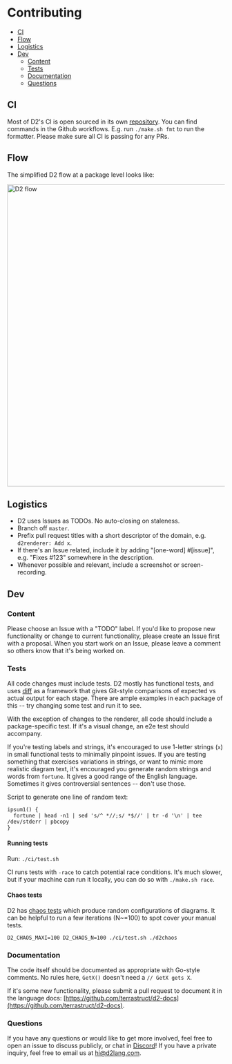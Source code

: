 # Contributing

<!-- toc -->
- <a href="#ci" id="toc-ci">CI</a>
- <a href="#flow" id="toc-flow">Flow</a>
- <a href="#logistics" id="toc-logistics">Logistics</a>
- <a href="#dev" id="toc-dev">Dev</a>
  - <a href="#content" id="toc-content">Content</a>
  - <a href="#tests" id="toc-tests">Tests</a>
  - <a href="#documentation" id="toc-documentation">Documentation</a>
  - <a href="#questions" id="toc-questions">Questions</a>

## CI

Most of D2's CI is open sourced in its own
[repository](https://github.com/terrastruct/ci). You can find commands in the Github
workflows. E.g. run `./make.sh fmt` to run the formatter. Please make sure all CI is
passing for any PRs.

## Flow

The simplified D2 flow at a package level looks like:

<img src="./assets/flow.svg" alt="D2 flow" height="700" />

## Logistics

- D2 uses Issues as TODOs. No auto-closing on staleness.
- Branch off `master`.
- Prefix pull request titles with a short descriptor of the domain, e.g. `d2renderer: Add
  x`.
- If there's an Issue related, include it by adding "[one-word] #[issue]", e.g. "Fixes
  #123" somewhere in the description.
- Whenever possible and relevant, include a screenshot or screen-recording.

## Dev

### Content

Please choose an Issue with a "TODO" label. If you'd like to propose new functionality or
change to current functionality, please create an Issue first with a proposal. When you
start work on an Issue, please leave a comment so others know that it's being worked on.

### Tests

All code changes must include tests. D2 mostly has functional tests, and uses
[diff](https://github.com/terrastruct/diff) as a framework that gives Git-style
comparisons of expected vs actual output for each stage. There are ample examples in each
package of this -- try changing some test and run it to see.

With the exception of changes to the renderer, all code should include a package-specific
test. If it's a visual change, an e2e test should accompany.

If you're testing labels and strings, it's encouraged to use 1-letter strings (`x`) in small
functional tests to minimally pinpoint issues. If you are testing something that exercises
variations in strings, or want to mimic more realistic diagram text, it's encouraged you
generate random strings and words from `fortune`. It gives a good range of the English
language. Sometimes it gives controversial sentences -- don't use those.

Script to generate one line of random text:
```
ipsum1() {
  fortune | head -n1 | sed 's/^ *//;s/ *$//' | tr -d '\n' | tee /dev/stderr | pbcopy
}
```

#### Running tests

Run: `./ci/test.sh`

CI runs tests with `-race` to catch potential race conditions. It's much slower, but if
your machine can run it locally, you can do so with `./make.sh race`.

#### Chaos tests

D2 has [chaos tests](https://en.wikipedia.org/wiki/Chaos_engineering) which produce random
configurations of diagrams. It can be helpful to run a few iterations (N~=100) to spot
cover your manual tests.

`D2_CHAOS_MAXI=100 D2_CHAOS_N=100 ./ci/test.sh ./d2chaos`

### Documentation

The code itself should be documented as appropriate with Go-style comments. No rules here,
`GetX()` doesn't need a `// GetX gets X`.

If it's some new functionality, please submit a pull request to document it in the
language docs:
[https://github.com/terrastruct/d2-docs](https://github.com/terrastruct/d2-docs).

### Questions

If you have any questions or would like to get more involved, feel free to open an issue
to discuss publicly, or chat in [Discord](https://discord.gg/NF6X8K4eDq)! If you have a
private inquiry, feel free to email us at hi@d2lang.com.

